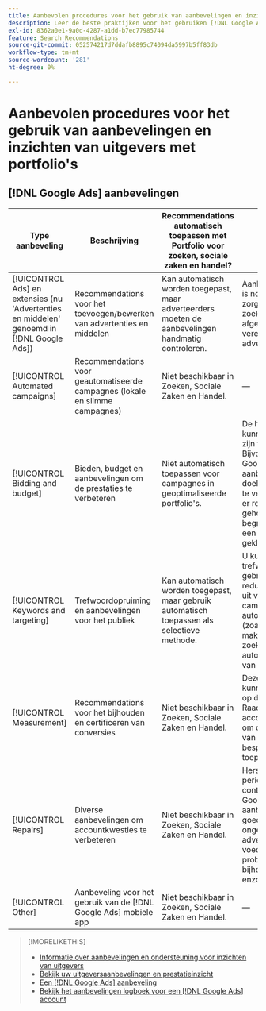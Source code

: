 ```yaml
---
title: Aanbevolen procedures voor het gebruik van aanbevelingen en inzichten van uitgevers met portfolio's
description: Leer de beste praktijken voor het gebruiken [!DNL Google Ads] aanbevelingen voor uw portfolio's met zoekopdrachten, sociale zaken en handel.
exl-id: 8362a0e1-9a0d-4287-a1dd-b7ec77985744
feature: Search Recommendations
source-git-commit: 052574217d7ddafb8895c74094da5997b5ff83db
workflow-type: tm+mt
source-wordcount: '281'
ht-degree: 0%

---
```


# Aanbevolen procedures voor het gebruik van aanbevelingen en inzichten van uitgevers met portfolio&#39;s

<!-- If we don't come up with similar ones for MS, then rename this file "... Google Ads ..." -->

## [!DNL Google Ads] aanbevelingen

| Type aanbeveling | Beschrijving | Recommendations automatisch toepassen met Portfolio voor zoeken, sociale zaken en handel? | Opmerkingen |
|--- |--- |--- |--- |
| [!UICONTROL Ads] en extensies (nu &#39;Advertenties en middelen&#39; genoemd in [!DNL Google Ads]) | Recommendations voor het toevoegen/bewerken van advertenties en middelen | Kan automatisch worden toegepast, maar adverteerders moeten de aanbevelingen handmatig controleren. | Aanbevelingen evalueren is nodig om ervoor te zorgen dat responsieve zoekopdrachten worden afgestemd op de vereisten van adverteerders. |
| [!UICONTROL Automated campaigns] | Recommendations voor geautomatiseerde campagnes (lokale en slimme campagnes) | Niet beschikbaar in Zoeken, Sociale Zaken en Handel. | — |
| [!UICONTROL Bidding and budget] | Bieden, budget en aanbevelingen om de prestaties te verbeteren | Niet automatisch toepassen voor campagnes in geoptimaliseerde portfolio&#39;s. | De huidige aanbevelingen kunnen eendimensionaal zijn voor uw doeleinden. Bijvoorbeeld: [!DNL Google Ads] Het verdient aanbeveling om de doelstelling voor de CPA te verhogen, zonder dat er rekening wordt gehouden met de begroting, wanneer op een campagne wordt geklikt om af te nemen. |
| [!UICONTROL Keywords and targeting] | Trefwoordopruiming en aanbevelingen voor het publiek | Kan automatisch worden toegepast, maar gebruik automatisch toepassen als selectieve methode. | U kunt trefwoordopruiming gebruiken en redundanties verwijderen uit verschillende campagnes, maar verdere automatisering vermijden (zoals het automatisch maken van dynamische zoekadvertenties of het automatisch uitbreiden van soorten publiek). |
| [!UICONTROL Measurement] | Recommendations voor het bijhouden en certificeren van conversies | Niet beschikbaar in Zoeken, Sociale Zaken en Handel. | Deze aanbevelingen kunnen van invloed zijn op de prestaties. Raadpleeg het accountteam van Adobe om de voor- en nadelen van een aanbeveling te bespreken voordat u deze toepast. |
| [!UICONTROL Repairs] | Diverse aanbevelingen om accountkwesties te verbeteren | Niet beschikbaar in Zoeken, Sociale Zaken en Handel. | Herstellingsaanbevelingen periodiek handmatig controleren binnen [!DNL Google Ads]. Dit soort aanbevelingen is een goede manier om ongeautoriseerde advertenties, voederproblemen, problemen bij het bijhouden van gegevens enzovoort te identificeren. |
| [!UICONTROL Other] | Aanbeveling voor het gebruik van de [!DNL Google Ads] mobiele app | Niet beschikbaar in Zoeken, Sociale Zaken en Handel. | — |

>[!MORELIKETHIS]
>
>* [Informatie over aanbevelingen en ondersteuning voor inzichten van uitgevers](recommendation-support.md)
>* [Bekijk uw uitgeversaanbevelingen en prestatieinzicht](recommendation-view.md)
>* [Een [!DNL Google Ads] aanbeveling](google-recommendation-apply-dismiss.md)
>* [Bekijk het aanbevelingen logboek voor een [!DNL Google Ads] account](google-recommendation-view-log.md)
